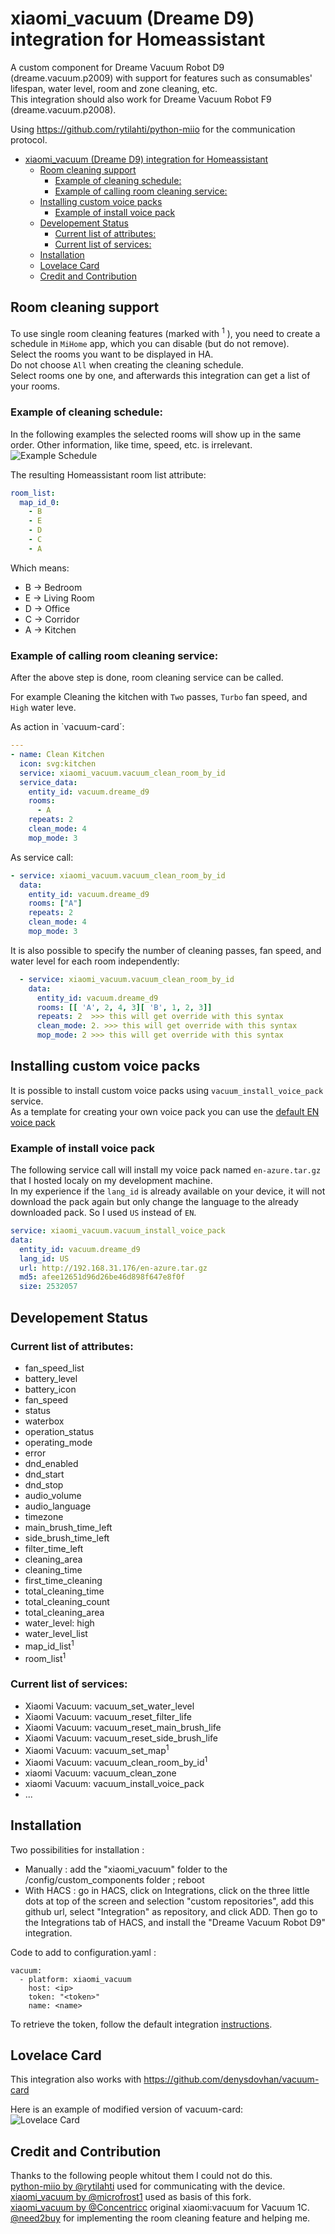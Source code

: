 # xiaomi_vacuum (Dreame D9) integration for Homeassistant

A custom component for Dreame Vacuum Robot D9 (dreame.vacuum.p2009) with support for features such as consumables' lifespan, water level, room and zone cleaning, etc.  
This integration should also work for Dreame Vacuum Robot F9 (dreame.vacuum.p2008).

Using https://github.com/rytilahti/python-miio for the communication protocol.

- [xiaomi_vacuum (Dreame D9) integration for Homeassistant](#xiaomi_vacuum-dreame-d9-integration-for-homeassistant)
  - [Room cleaning support](#room-cleaning-support)
    - [Example of cleaning schedule:](#example-of-cleaning-schedule)
    - [Example of calling room cleaning service:](#example-of-calling-room-cleaning-service)
  - [Installing custom voice packs](#installing-custom-voice-packs)
    - [Example of install voice pack](#example-of-install-voice-pack)
  - [Developement Status](#developement-status)
    - [Current list of attributes:](#current-list-of-attributes)
    - [Current list of services:](#current-list-of-services)
  - [Installation](#installation)
  - [Lovelace Card](#lovelace-card)
  - [Credit and Contribution](#credit-and-contribution)

## Room cleaning support

To use single room cleaning features (marked with <sup>1</sup> ), you need to create a schedule in `MiHome` app, which you can disable (but do not remove).  
Select the rooms you want to be displayed in HA.  
Do not choose `All` when creating the cleaning schedule.  
Select rooms one by one, and afterwards this integration can get a list of your rooms.

### Example of cleaning schedule:

In the following examples the selected rooms will show up in the same order. Other information, like time, speed, etc. is irrelevant.  
![Example Schedule](docs/schedule-example.jpg)

The resulting Homeassistant room list attribute:

```yaml
room_list:
  map_id_0:
    - B
    - E
    - D
    - C
    - A
```

Which means:

- B &#8594; Bedroom
- E &#8594; Living Room
- D &#8594; Office
- C &#8594; Corridor
- A &#8594; Kitchen

### Example of calling room cleaning service:

After the above step is done, room cleaning service can be called.

For example Cleaning the kitchen with `Two` passes, `Turbo` fan speed, and `High` water leve.

As action in `vacuum-card´:

```yaml
---
- name: Clean Kitchen
  icon: svg:kitchen
  service: xiaomi_vacuum.vacuum_clean_room_by_id
  service_data:
    entity_id: vacuum.dreame_d9
    rooms:
      - A
    repeats: 2
    clean_mode: 4
    mop_mode: 3
```

As service call:

```yaml
- service: xiaomi_vacuum.vacuum_clean_room_by_id
  data:
    entity_id: vacuum.dreame_d9
    rooms: ["A"]
    repeats: 2
    clean_mode: 4
    mop_mode: 3
```

It is also possible to specify the number of cleaning passes, fan speed, and water level for each room independently:

```yaml
  - service: xiaomi_vacuum.vacuum_clean_room_by_id
    data:
      entity_id: vacuum.dreame_d9
      rooms: [[ 'A', 2, 4, 3][ 'B', 1, 2, 3]]
      repeats: 2  >>> this will get override with this syntax
      clean_mode: 2. >>> this will get override with this syntax
      mop_mode: 2 >>> this will get override with this syntax
```

## Installing custom voice packs

It is possible to install custom voice packs using `vacuum_install_voice_pack` service.  
As a template for creating your own voice pack you can use the [default EN voice pack](http://awsde0.fds.api.xiaomi.com/dreame-product/dreame.vacuum.p2009/voices/package/en.tar.gz)

### Example of install voice pack

The following service call will install my voice pack named `en-azure.tar.gz` that I hosted localy on my development machine.  
In my experience if the `lang_id` is already available on your device, it will not download the pack again but only change the language to the already downloaded pack. So I used `US` instead of `EN`.

```yaml
service: xiaomi_vacuum.vacuum_install_voice_pack
data:
  entity_id: vacuum.dreame_d9
  lang_id: US
  url: http://192.168.31.176/en-azure.tar.gz
  md5: afee12651d96d26be46d898f647e8f0f
  size: 2532057
```

## Developement Status

### Current list of attributes:

- fan_speed_list
- battery_level
- battery_icon
- fan_speed
- status
- waterbox
- operation_status
- operating_mode
- error
- dnd_enabled
- dnd_start
- dnd_stop
- audio_volume
- audio_language
- timezone
- main_brush_time_left
- side_brush_time_left
- filter_time_left
- cleaning_area
- cleaning_time
- first_time_cleaning
- total_cleaning_time
- total_cleaning_count
- total_cleaning_area
- water_level: high
- water_level_list
- map_id_list<sup>1</sup>
- room_list<sup>1</sup>

### Current list of services:

- Xiaomi Vacuum: vacuum_set_water_level
- Xiaomi Vacuum: vacuum_reset_filter_life
- Xiaomi Vacuum: vacuum_reset_main_brush_life
- Xiaomi Vacuum: vacuum_reset_side_brush_life
- Xiaomi Vacuum: vacuum_set_map<sup>1</sup>
- Xiaomi Vacuum: vacuum_clean_room_by_id<sup>1</sup>
- xiaomi Vacuum: vacuum_clean_zone
- xiaomi Vacuum: vacuum_install_voice_pack
- ...

## Installation

Two possibilities for installation :

- Manually : add the "xiaomi_vacuum" folder to the /config/custom_components folder ; reboot
- With HACS : go in HACS, click on Integrations, click on the three little dots at top of the screen and selection "custom repositories", add this github url, select "Integration" as repository, and click ADD. Then go to the Integrations tab of HACS, and install the "Dreame Vacuum Robot D9" integration.

Code to add to configuration.yaml :

```
vacuum:
  - platform: xiaomi_vacuum
    host: <ip>
    token: "<token>"
    name: <name>
```

To retrieve the token, follow the default integration <a href="https://www.home-assistant.io/integrations/vacuum.xiaomi_miio/#retrieving-the-access-token">instructions</a>.

## Lovelace Card

This integration also works with https://github.com/denysdovhan/vacuum-card

Here is an example of modified version of vacuum-card:  
![Lovelace Card](docs/card.jpg)

## Credit and Contribution

Thanks to the following people whitout them I could not do this.  
[python-miio by @rytilahti](https://github.com/rytilahti/python-miio) used for communicating with the device.  
[xiaomi_vacuum by @microfrost1](https://github.com/microfrost1/xiaomi_vacuum) used as basis of this fork.  
[xiaomi_vacuum by @Concentricc](https://github.com/Concentricc/xiaomi_vacuum) original xiaomi:vacuum for Vacuum 1C.  
[@need2buy](https://github.com/rytilahti/python-miio/issues/870#issuecomment-850623325) for implementing the room cleaning feature and helping me.
